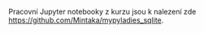 Pracovní Jupyter notebooky z kurzu jsou k nalezení zde https://github.com/Mintaka/mypyladies_sqlite.